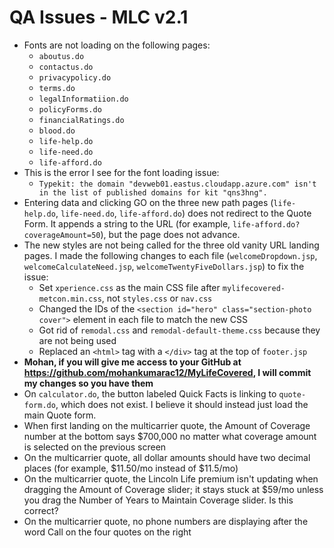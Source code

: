 # QA Issues - MLC v2.1

- Fonts are not loading on the following pages:
  - ```aboutus.do```
  - ```contactus.do```
  - ```privacypolicy.do```
  - ```terms.do```
  - ```legalInformatiion.do```
  - ```policyForms.do```
  - ```financialRatings.do```
  - ```blood.do```
  - ```life-help.do```
  - ```life-need.do```
  - ```life-afford.do```
- This is the error I see for the font loading issue:
  - ```Typekit: the domain "devweb01.eastus.cloudapp.azure.com" isn't in the list of published domains for kit "qns3hng".```
- Entering data and clicking GO on the three new path pages (```life-help.do```, ```life-need.do```, ```life-afford.do```) does not redirect to the Quote Form. It appends a string to the URL (for example, ```life-afford.do?coverageAmount=50```), but the page does not advance.
- The new styles are not being called for the three old vanity URL landing pages. I made the following changes to each file (```welcomeDropdown.jsp```, ```welcomeCalculateNeed.jsp```, ```welcomeTwentyFiveDollars.jsp```) to fix the issue:
  - Set ```xperience.css``` as the main CSS file after ```mylifecovered-metcon.min.css```, not ```styles.css``` or ```nav.css```
  - Changed the IDs of the ```<section id="hero" class="section-photo cover">``` element in each file to match the new CSS
  - Got rid of ```remodal.css``` and ```remodal-default-theme.css``` because they are not being used
  - Replaced an ```<html>``` tag with a ```</div>``` tag at the top of ```footer.jsp```
- **Mohan, if you will give me access to your GitHub at https://github.com/mohankumarac12/MyLifeCovered, I will commit my changes so you have them**
- On ```calculator.do```, the button labeled Quick Facts is linking to ```quote-form.do```, which does not exist. I believe it should instead just load the main Quote form.
- When first landing on the multicarrier quote, the Amount of Coverage number at the bottom says $700,000 no matter what coverage amount is selected on the previous screen
- On the multicarrier quote, all dollar amounts should have two decimal places (for example, $11.50/mo instead of $11.5/mo)
- On the multicarrier quote, the Lincoln Life premium isn't updating when dragging the Amount of Coverage slider; it stays stuck at $59/mo unless you drag the Number of Years to Maintain Coverage slider. Is this correct?
- On the multicarrier quote, no phone numbers are displaying after the word Call on the four quotes on the right